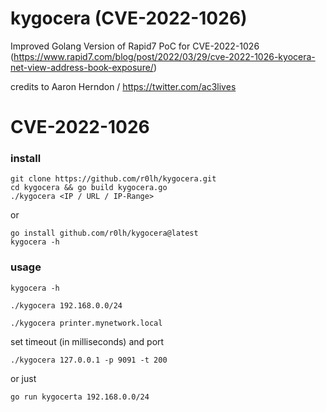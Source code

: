 # kygocera (CVE-2022-1026)
Improved Golang Version of Rapid7 PoC for CVE-2022-1026 (https://www.rapid7.com/blog/post/2022/03/29/cve-2022-1026-kyocera-net-view-address-book-exposure/)

credits to Aaron Herndon / https://twitter.com/ac3lives

# CVE-2022-1026

### install
```
git clone https://github.com/r0lh/kygocera.git
cd kygocera && go build kygocera.go
./kygocera <IP / URL / IP-Range>
```

or

```
go install github.com/r0lh/kygocera@latest
kygocera -h
```

### usage
`kygocera -h`

`./kygocera 192.168.0.0/24`

`./kygocera printer.mynetwork.local`

set timeout (in milliseconds) and port

`./kygocera 127.0.0.1 -p 9091 -t 200`

or just 

`go run kygocerta 192.168.0.0/24`
